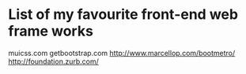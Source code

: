 # List of my favourite front-end web frame works
muicss.com
getbootstrap.com
http://www.marcellop.com/bootmetro/
http://foundation.zurb.com/
